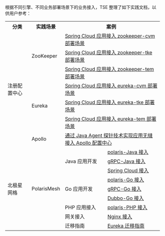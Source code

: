 根据不同引擎、不同业务部署场景下的业务接入，TSE 整理了如下实践文档，以供用户参考：
<table>
<tr>
<th>分类</th>
<th>实践场景</th>
<th  colspan = "2">案例</th>
</tr>
<tr>
<td rowspan="7">注册配置中心</td>
<td rowspan="3">ZooKeeper</td>
<td colspan = "2"><a href="https://cloud.tencent.com/document/product/1364/59333">Spring Cloud 应用接入 zookeeper-cvm 部署场景</a></td>
</tr>
<tr >
<td colspan = "2"><a href="https://cloud.tencent.com/document/product/1364/59334">Spring Cloud 应用接入 zookeeper-tke 部署场景</a></td>
</tr>
<tr>
<td colspan = "2"><a href="https://cloud.tencent.com/document/product/1364/59335">Spring Cloud 应用接入 zookeeper-tem 部署场景</a></td>
</tr>
<tr>
<td rowspan="3">Eureka</td>
<td colspan = "2"><a href="https://cloud.tencent.com/document/product/1364/59336">Spring Cloud 应用接入 eureka-cvm 部署场景</a></td>
</tr>
<tr>
<td colspan = "2"><a href="https://cloud.tencent.com/document/product/1364/59337">Spring Cloud 应用接入 eureka-tke 部署场景</a></td>
</tr>
<tr>
<td colspan = "2"><a href="https://cloud.tencent.com/document/product/1364/59338">Spring Cloud 应用接入 eureka-tem 部署场景</a></td>
</tr>
<tr>
<td rowspan="1">Apollo</td>
<td colspan = "2"><a href="https://cloud.tencent.com/document/product/1364/58889">通过 Java Agent 探针技术实现应用无缝接入 Apollo 配置中心</a></td>
</tr>
<tr>
<td rowspan="10">北极星网格</td>
<td rowspan="10">PolarisMesh</td>
</tr>
<tr>
<td rowspan="3">Java 应用开发</td>
<td><a href="https://cloud.tencent.com/document/product/1364/66652">polaris-Java 接入 </a></td>
</tr>
<tr>
<td><a href="https://cloud.tencent.com/document/product/1364/66658">gRPC-Java 接入 </a></td>
</tr>
<tr>
<td><a href="https://cloud.tencent.com/document/product/1364/66655"> Spring Cloud 接入 </a></td>
</tr>
<tr>
<td rowspan="3">Go 应用开发</td>
<td><a href="https://cloud.tencent.com/document/product/1364/66653">polaris-Go 接入 </a></td>
</tr>
<tr>
<td><a href="https://cloud.tencent.com/document/product/1364/66656">gRPC-Go 接入 </a></td>
</tr>
<tr>
<td><a href="https://cloud.tencent.com/document/product/1364/66655"> Dubbo-Go 接入 </a></td>
</tr>
<tr>
<td>PHP 应用接入</td>
<td><a href="https://cloud.tencent.com/document/product/1364/66654"> polaris-PHP 接入 </a></td>
</tr>
<tr>
<td>网关接入</td>
<td><a href="https://cloud.tencent.com/document/product/1364/68143"> Nginx 接入 </a></td>
</tr>
<tr>
<td>迁移指南</td>
<td><a href="https://cloud.tencent.com/document/product/1364/70567"> Eureka 迁移指南</a></td>
</tr>
</table>


